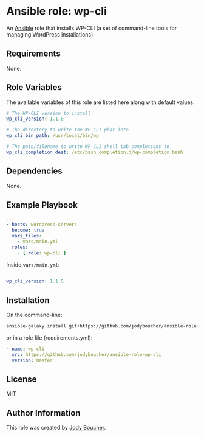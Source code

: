 # Ansible role: wp-cli

An [Ansible](https://www.ansible.com/) role that installs WP-CLI (a set of command-line tools for managing WordPress installations).

## Requirements

None.

## Role Variables

The available variables of this role are listed here along with default values:

```yml
# The WP-CLI version to install
wp_cli_version: 1.1.0

# The directory to write the WP-CLI phar into
wp_cli_bin_path: /usr/local/bin/wp

# The path/filename to write WP-CLI shell tab completions to
wp_cli_completion_dest: /etc/bash_completion.d/wp-completion.bash
```

## Dependencies

None.

## Example Playbook

```yml
---
- hosts: wordpress-servers
  become: true
  vars_files:
    - vars/main.yml
  roles:
    - { role: wp-cli }
```

Inside `vars/main.yml`:

```yml
---
wp_cli_version: 1.1.0
```

## Installation

On the command-line:

```bash
ansible-galaxy install git+https://github.com/jodyboucher/ansible-role-wp-cli.git
```

or in a role file (requirements.yml):

```yml
- name: wp-cli
  src: https://github.com/jodyboucher/ansible-role-wp-cli
  version: master
```

## License

MIT

## Author Information

This role was created by [Jody Boucher](https://jodyboucher.com/).
